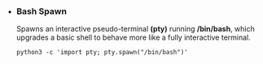 - ### Bash Spawn <br/>
  Spawns an interactive pseudo-terminal **(pty)** running **/bin/bash**, which upgrades a basic shell to behave more like a fully interactive terminal. <br/>
  
  `python3 -c 'import pty; pty.spawn("/bin/bash")'`
